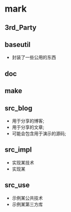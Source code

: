 # mark

## 3rd_Party


## baseutil
* 封装了一些公用的东西

## doc


## make


## src_blog
* 用于分享的博客;
* 用于分享的文章;
* 可能会包含用于演示的源码;

## src_impl
* 实现某技术
* 实现某

## src_use
* 示例某公共技术
* 示例某第三方库
